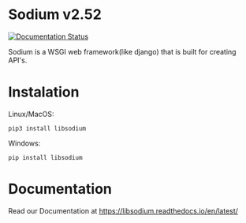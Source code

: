 # Sodium v2.52
[![Documentation Status](https://readthedocs.org/projects/libsodium/badge/?version=latest)](https://libsodium.readthedocs.io/en/latest/?badge=latest)

Sodium is a WSGI web framework(like django) that is built for creating API's.
# Instalation
Linux/MacOS:
```
pip3 install libsodium
```
Windows:
```
pip install libsodium
```

# Documentation
Read our Documentation at <a>https://libsodium.readthedocs.io/en/latest/</a>
